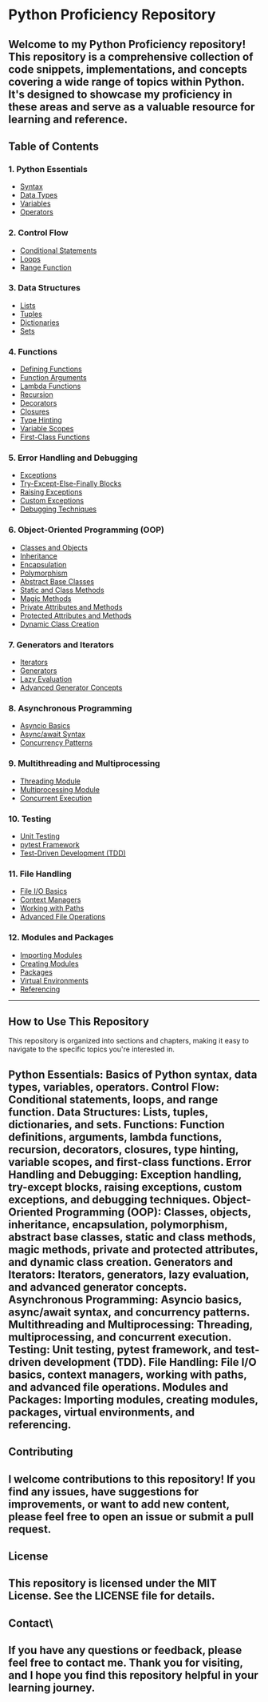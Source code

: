 # Python Proficiency Repository
Welcome to my Python Proficiency repository! This repository is a comprehensive collection of code snippets, implementations, and concepts covering a wide range of topics within Python. It's designed to showcase my proficiency in these areas and serve as a valuable resource for learning and reference.
---
## Table of Contents
### 1. Python Essentials
- [Syntax](Python_Essentials/Syntax)
- [Data Types](Python_Essentials/Data_Types)
- [Variables](Python_Essentials/Variables)
- [Operators](Python_Essentials/Operators)

### 2. Control Flow
- [Conditional Statements](Control_Flow/Conditional_Statements)
- [Loops](Control_Flow/Loops)
- [Range Function](Control_Flow/Range_Function)

### 3. Data Structures
- [Lists](Data_Structures/Lists)
- [Tuples](Data_Structures/Tuples)
- [Dictionaries](Data_Structures/Dictionaries)
- [Sets](Data_Structures/Sets)

### 4. Functions
- [Defining Functions](Functions/Defining_Functions)
- [Function Arguments](Functions/Function_Arguments)
- [Lambda Functions](Functions/Lambda_Functions)
- [Recursion](Functions/Recursion)
- [Decorators](Functions/Decorators)
- [Closures](Functions/Closures)
- [Type Hinting](Functions/Type_Hinting)
- [Variable Scopes](Functions/Variable_Scopes)
- [First-Class Functions](Functions/First_Class_Functions)

### 5. Error Handling and Debugging
- [Exceptions](Error_Handling_and_Debugging/Exceptions)
- [Try-Except-Else-Finally Blocks](Error_Handling_and_Debugging/Try_Except_Else_Finally_Blocks)
- [Raising Exceptions](Error_Handling_and_Debugging/Raising_Exceptions)
- [Custom Exceptions](Error_Handling_and_Debugging/Custom_Exceptions)
- [Debugging Techniques](Error_Handling_and_Debugging/Debugging_Techniques)

### 6. Object-Oriented Programming (OOP)
- [Classes and Objects](OOP/Classes_and_Objects)
- [Inheritance](OOP/Inheritance)
- [Encapsulation](OOP/Encapsulation)
- [Polymorphism](OOP/Polymorphism)
- [Abstract Base Classes](OOP/Abstract_Base_Classes)
- [Static and Class Methods](OOP/Static_and_Class_Methods)
- [Magic Methods](OOP/Magic_Methods)
- [Private Attributes and Methods](OOP/Private_Attributes_and_Methods)
- [Protected Attributes and Methods](OOP/Protected_Attributes_and_Methods)
- [Dynamic Class Creation](OOP/Dynamic_Class_Creation)

### 7. Generators and Iterators
- [Iterators](Generators_and_Iterators/Iterators)
- [Generators](Generators_and_Iterators/Generators)
- [Lazy Evaluation](Generators_and_Iterators/Lazy_Evaluation)
- [Advanced Generator Concepts](Generators_and_Iterators/Advanced_Generator_Concepts)

### 8. Asynchronous Programming
- [Asyncio Basics](Asynchronous_Programming/Asyncio_Basics)
- [Async/await Syntax](Asynchronous_Programming/Async_await_Syntax)
- [Concurrency Patterns](Asynchronous_Programming/Concurrency_Patterns)

### 9. Multithreading and Multiprocessing
- [Threading Module](Multithreading_and_Multiprocessing/Threading_Module)
- [Multiprocessing Module](Multithreading_and_Multiprocessing/Multiprocessing_Module)
- [Concurrent Execution](Multithreading_and_Multiprocessing/Concurrent_Execution)

### 10. Testing
- [Unit Testing](Testing/Unit_Testing)
- [pytest Framework](Testing/pytest_Framework)
- [Test-Driven Development (TDD)](Testing/Test_Driven_Development)

### 11. File Handling
- [File I/O Basics](File_Handling/File_IO_Basics)
- [Context Managers](File_Handling/Context_Managers)
- [Working with Paths](File_Handling/Working_with_Paths)
- [Advanced File Operations](File_Handling/Advanced_File_Operations)

### 12. Modules and Packages
- [Importing Modules](Modules_and_Packages/Importing_Modules)
- [Creating Modules](Modules_and_Packages/Creating_Modules)
- [Packages](Modules_and_Packages/Packages)
- [Virtual Environments](Modules_and_Packages/Virtual_Environments)
- [Referencing](Modules_and_Packages/Referencing)
---
## How to Use This Repository
This repository is organized into sections and chapters, making it easy to navigate to the specific topics you're interested in.

**Python Essentials**: Basics of Python syntax, data types, variables, operators.
**Control Flow**: Conditional statements, loops, and range function.
**Data Structures**: Lists, tuples, dictionaries, and sets.
**Functions**: Function definitions, arguments, lambda functions, recursion, decorators, closures, type hinting, variable scopes, and first-class functions.
**Error Handling and Debugging**: Exception handling, try-except blocks, raising exceptions, custom exceptions, and debugging techniques.
**Object-Oriented Programming (OOP)**: Classes, objects, inheritance, encapsulation, polymorphism, abstract base classes, static and class methods, magic methods, private and protected attributes, and dynamic class creation.
**Generators and Iterators**: Iterators, generators, lazy evaluation, and advanced generator concepts.
**Asynchronous Programming**: Asyncio basics, async/await syntax, and concurrency patterns.
**Multithreading and Multiprocessing**: Threading, multiprocessing, and concurrent execution.
**Testing**: Unit testing, pytest framework, and test-driven development (TDD).
**File Handling**: File I/O basics, context managers, working with paths, and advanced file operations.
**Modules and Packages**: Importing modules, creating modules, packages, virtual environments, and referencing.
---
## Contributing
I welcome contributions to this repository! If you find any issues, have suggestions for improvements, or want to add new content, please feel free to open an issue or submit a pull request.
---
## License
This repository is licensed under the MIT License. See the LICENSE file for details.
---
## Contact\
If you have any questions or feedback, please feel free to contact me.
Thank you for visiting, and I hope you find this repository helpful in your learning journey.
---
